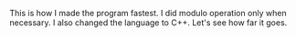 This is how I made the program fastest. I did modulo operation only when necessary.
I also changed the language to C++. Let's see how far it goes.